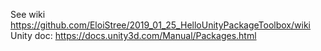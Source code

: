 See wiki https://github.com/EloiStree/2019_01_25_HelloUnityPackageToolbox/wiki
Unity doc: https://docs.unity3d.com/Manual/Packages.html
